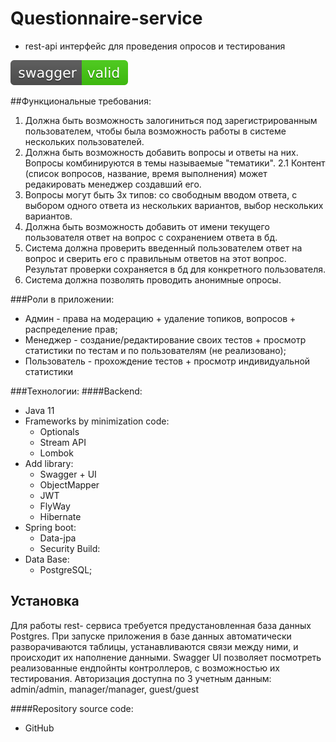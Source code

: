 # Questionnaire-service

- rest-api интерфейс для проведения опросов и тестирования

[![Swagger Validator](src/main/resources/images/swagger-valid-brightgreen.svg)](http://localhost:8189/swagger-ui/index.html?configUrl=/v3/api-docs/swagger-config)

##Функциональные требования:

1. Должна быть возможность залогиниться под зарегистрированным пользователем, чтобы была возможность работы в системе нескольких пользователей.
2. Должна быть возможность добавить вопросы и ответы на них. Вопросы комбинируются в темы называемые "тематики".
   2.1 Контент (список вопросов, название, время выполнения) может редакировать менеджер создавший его.
3. Вопросы могут быть 3х типов: со свободным вводом ответа, с выбором одного ответа из нескольких вариантов, выбор нескольких вариантов.
4. Должна быть возможность добавить от имени текущего пользователя ответ на вопрос с сохранением ответа в бд.
5. Система должна проверить введенный пользователем ответ на вопрос и сверить его с правильным ответов на этот вопрос. Результат проверки сохраняется в бд для конкретного пользователя.
6. Система должна позволять проводить анонимные опросы.


###Роли в приложении:
- Админ - права на модерацию + удаление топиков, вопросов + распределение прав;
- Менеджер - создание/редактирование своих тестов + просмотр статистики по тестам и по пользователям (не реализовано);
- Пользователь - прохождение тестов + просмотр индивидуальной статистики

###Технологии:
####Backend:
- Java 11
- Frameworks by minimization code:
    - Optionals
    - Stream API
    - Lombok
- Add library:
    - Swagger + UI
    - ObjectMapper
    - JWT
    - FlyWay
    - Hibernate
- Spring boot:
    - Data-jpa
    - Security
      Build:
- Data Base:
    - PostgreSQL;

## Установка
Для работы rest- сервиса требуется предустановленная база данных Postgres. 
При запуске приложения в базе данных автоматически разворачиваются таблицы, 
устанавливаются связи между ними, и происходит их наполнение данными.
Swagger UI позволяет посмотреть реализованные ендпойнты контроллеров,
с возможностью их тестирования.
Авторизация доступна по 3 учетным данным: admin/admin, manager/manager, guest/guest


####Repository source code:
- GitHub
